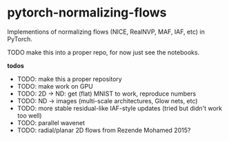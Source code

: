 # pytorch-normalizing-flows

Implementions of normalizing flows (NICE, RealNVP, MAF, IAF, etc) in PyTorch.

TODO make this into a proper repo, for now just see the notebooks.

**todos**
- TODO: make this a proper repository
- TODO: make work on GPU
- TODO: 2D -> ND: get (flat) MNIST to work, reproduce numbers
- TODO: ND -> images (multi-scale architectures, Glow nets, etc)
- TODO: more stable residual-like IAF-style updates (tried but didn't work too well)
- TODO: parallel wavenet
- TODO: radial/planar 2D flows from Rezende Mohamed 2015?
